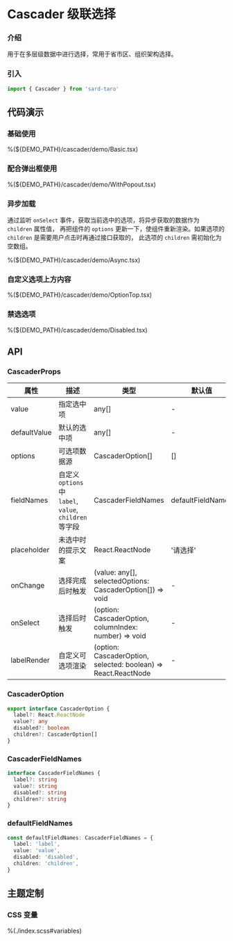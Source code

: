 # Cascader 级联选择

### 介绍

用于在多层级数据中进行选择，常用于省市区、组织架构选择。

### 引入

```js
import { Cascader } from 'sard-taro'
```

## 代码演示

### 基础使用

%(${DEMO_PATH}/cascader/demo/Basic.tsx)

### 配合弹出框使用

%(${DEMO_PATH}/cascader/demo/WithPopout.tsx)

### 异步加载

通过监听 `onSelect` 事件，获取当前选中的选项，将异步获取的数据作为 `children` 属性值， 再把组件的 `options` 更新一下，使组件重新渲染。如果选项的 `children` 是需要用户点击时再通过接口获取的， 此选项的 `children` 需初始化为空数组。

%(${DEMO_PATH}/cascader/demo/Async.tsx)

### 自定义选项上方内容

%(${DEMO_PATH}/cascader/demo/OptionTop.tsx)

### 禁选选项

%(${DEMO_PATH}/cascader/demo/Disabled.tsx)

## API

### CascaderProps

| 属性         | 描述                                                    | 类型                                                           | 默认值            |
| ------------ | ------------------------------------------------------- | -------------------------------------------------------------- | ----------------- |
| value        | 指定选中项                                              | any[]                                                          | -                 |
| defaultValue | 默认的选中项                                            | any[]                                                          | -                 |
| options      | 可选项数据源                                            | CascaderOption[]                                               | []                |
| fieldNames   | 自定义 `options` 中 `label`, `value`, `children` 等字段 | CascaderFieldNames                                             | defaultFieldNames |
| placeholder  | 未选中时的提示文案                                      | React.ReactNode                                                | '请选择'          |
| onChange     | 选择完成后时触发                                        | (value: any[], selectedOptions: CascaderOption[]) => void      | -                 |
| onSelect     | 选择后时触发                                            | (option: CascaderOption, columnIndex: number) => void          | -                 |
| labelRender  | 自定义可选项渲染                                        | (option: CascaderOption, selected: boolean) => React.ReactNode | -                 |

### CascaderOption

```ts
export interface CascaderOption {
  label?: React.ReactNode
  value?: any
  disabled?: boolean
  children?: CascaderOption[]
}
```

### CascaderFieldNames

```ts
interface CascaderFieldNames {
  label?: string
  value?: string
  disabled?: string
  children?: string
}
```

### defaultFieldNames

```ts
const defaultFieldNames: CascaderFieldNames = {
  label: 'label',
  value: 'value',
  disabled: 'disabled',
  children: 'children',
}
```

## 主题定制

### CSS 变量

%(./index.scss#variables)
